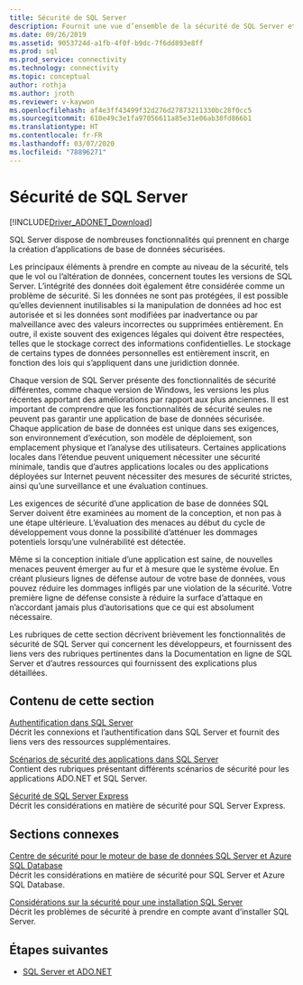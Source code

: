 ```yaml
---
title: Sécurité de SQL Server
description: Fournit une vue d’ensemble de la sécurité de SQL Server et des scénarios d’application pour créer des applications ADO.NET sécurisées qui ciblent SQL Server.
ms.date: 09/26/2019
ms.assetid: 9053724d-a1fb-4f0f-b9dc-7f6dd893e8ff
ms.prod: sql
ms.prod_service: connectivity
ms.technology: connectivity
ms.topic: conceptual
author: rothja
ms.author: jroth
ms.reviewer: v-kaywon
ms.openlocfilehash: af4e3ff43499f32d276d27873211330bc28f0cc5
ms.sourcegitcommit: 610e49c3e1fa97056611a85e31e06ab30fd866b1
ms.translationtype: HT
ms.contentlocale: fr-FR
ms.lasthandoff: 03/07/2020
ms.locfileid: "78896271"
---
```

# <a name="sql-server-security"></a>Sécurité de SQL Server

[!INCLUDE[Driver_ADONET_Download](../../../includes/driver_adonet_download.md)]

SQL Server dispose de nombreuses fonctionnalités qui prennent en charge la création d’applications de base de données sécurisées.  
  
Les principaux éléments à prendre en compte au niveau de la sécurité, tels que le vol ou l’altération de données, concernent toutes les versions de SQL Server. L’intégrité des données doit également être considérée comme un problème de sécurité. Si les données ne sont pas protégées, il est possible qu’elles deviennent inutilisables si la manipulation de données ad hoc est autorisée et si les données sont modifiées par inadvertance ou par malveillance avec des valeurs incorrectes ou supprimées entièrement. En outre, il existe souvent des exigences légales qui doivent être respectées, telles que le stockage correct des informations confidentielles. Le stockage de certains types de données personnelles est entièrement inscrit, en fonction des lois qui s’appliquent dans une juridiction donnée.  
  
Chaque version de SQL Server présente des fonctionnalités de sécurité différentes, comme chaque version de Windows, les versions les plus récentes apportant des améliorations par rapport aux plus anciennes. Il est important de comprendre que les fonctionnalités de sécurité seules ne peuvent pas garantir une application de base de données sécurisée. Chaque application de base de données est unique dans ses exigences, son environnement d’exécution, son modèle de déploiement, son emplacement physique et l’analyse des utilisateurs. Certaines applications locales dans l’étendue peuvent uniquement nécessiter une sécurité minimale, tandis que d’autres applications locales ou des applications déployées sur Internet peuvent nécessiter des mesures de sécurité strictes, ainsi qu’une surveillance et une évaluation continues.  
  
Les exigences de sécurité d’une application de base de données SQL Server doivent être examinées au moment de la conception, et non pas à une étape ultérieure. L’évaluation des menaces au début du cycle de développement vous donne la possibilité d’atténuer les dommages potentiels lorsqu’une vulnérabilité est détectée.  
  
Même si la conception initiale d’une application est saine, de nouvelles menaces peuvent émerger au fur et à mesure que le système évolue. En créant plusieurs lignes de défense autour de votre base de données, vous pouvez réduire les dommages infligés par une violation de la sécurité. Votre première ligne de défense consiste à réduire la surface d’attaque en n’accordant jamais plus d’autorisations que ce qui est absolument nécessaire.  
  
Les rubriques de cette section décrivent brièvement les fonctionnalités de sécurité de SQL Server qui concernent les développeurs, et fournissent des liens vers des rubriques pertinentes dans la Documentation en ligne de SQL Server et d’autres ressources qui fournissent des explications plus détaillées.  
  
## <a name="in-this-section"></a>Contenu de cette section  
[Authentification dans SQL Server](authentication-sql-server.md)  
Décrit les connexions et l’authentification dans SQL Server et fournit des liens vers des ressources supplémentaires. 
  
[Scénarios de sécurité des applications dans SQL Server](application-security-scenarios-sql-server.md)  
Contient des rubriques présentant différents scénarios de sécurité pour les applications ADO.NET et SQL Server.  
  
[Sécurité de SQL Server Express](sql-server-express-security.md)  
Décrit les considérations en matière de sécurité pour SQL Server Express.  
  
## <a name="related-sections"></a>Sections connexes  
[Centre de sécurité pour le moteur de base de données SQL Server et Azure SQL Database](../../../relational-databases/security/security-center-for-sql-server-database-engine-and-azure-sql-database.md)  
Décrit les considérations en matière de sécurité pour SQL Server et Azure SQL Database.

[Considérations sur la sécurité pour une installation SQL Server](../../../sql-server/install/security-considerations-for-a-sql-server-installation.md)  
Décrit les problèmes de sécurité à prendre en compte avant d’installer SQL Server.

## <a name="next-steps"></a>Étapes suivantes
- [SQL Server et ADO.NET](index.md)
